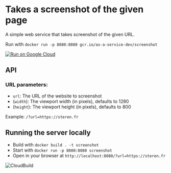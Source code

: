 # Takes a screenshot of the given page

A simple web service that takes screenshot of the given URL.

Run with `docker run -p 8080:8080 gcr.io/as-a-service-dev/screenshot`


[![Run on Google Cloud](https://storage.googleapis.com/cloudrun/button.svg)](https://deploy.cloud.run)

## API

### URL parameters:

* `url`: The URL of the website to screenshot
* (`width`): The viewport width (in pixels), defaults to 1280
* (`height`): The viewport height (in pixels), defaults to 800

Example: `/?url=https://steren.fr`

## Running the server locally

* Build with `docker build . -t screenshot`
* Start with `docker run -p 8080:8080 screenshot`
* Open in your browser at `http://localhost:8080/?url=https://steren.fr`

![CloudBuild](https://badger-l7zawt5jsq-uw.a.run.app/build/status?project=as-a-service-dev&id=55d8abca-3a3c-428e-a608-2c4caa10df58)
